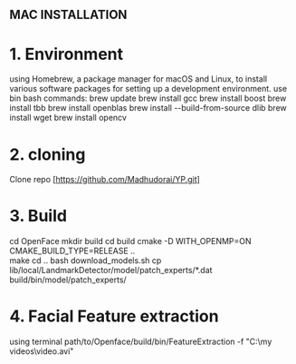 ## MAC INSTALLATION

# 1. Environment
using Homebrew, a package manager for macOS and Linux, to install various software packages for setting up a development environment. use bin bash commands:
brew update
brew install gcc 
brew install boost
brew install tbb
brew install openblas
brew install --build-from-source dlib
brew install wget
brew install opencv

# 2. cloning
Clone repo [https://github.com/Madhudorai/YP.git]

# 3. Build
cd OpenFace
mkdir build
cd build
cmake -D WITH_OPENMP=ON CMAKE_BUILD_TYPE=RELEASE ..  
make
cd ..
bash download_models.sh 
cp lib/local/LandmarkDetector/model/patch_experts/*.dat build/bin/model/patch_experts/

# 4. Facial Feature extraction
using terminal
path/to/Openface/build/bin/FeatureExtraction -f "C:\my videos\video.avi"

